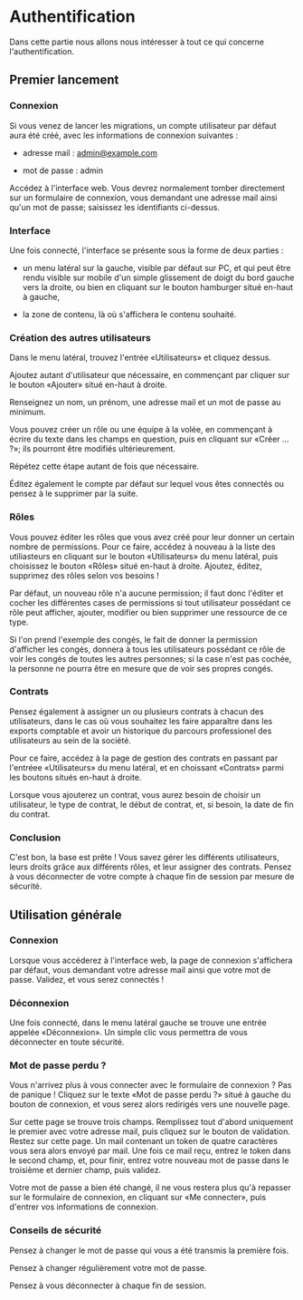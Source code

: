 # Authentification

Dans cette partie nous allons nous intéresser à tout ce qui concerne l'authentification.


## Premier lancement

### Connexion

Si vous venez de lancer les migrations, un compte utilisateur par défaut aura été créé, avec les informations de connexion suivantes :

  - adresse mail : admin@example.com

  - mot de passe : admin

Accédez à l'interface web. Vous devrez normalement tomber directement sur un formulaire de connexion, vous demandant une adresse mail ainsi qu'un mot de passe; saisissez les identifiants ci-dessus.


### Interface

Une fois connecté, l'interface se présente sous la forme de deux parties :

  - un menu latéral sur la gauche, visible par défaut sur PC, et qui peut être rendu visible sur mobile d'un simple glissement de doigt du bord gauche vers la droite, ou bien en cliquant sur le bouton hamburger situé en-haut à gauche,

  - la zone de contenu, là où s'affichera le contenu souhaité.


### Création des autres utilisateurs

Dans le menu latéral, trouvez l'entrée «Utilisateurs» et cliquez dessus.

Ajoutez autant d'utilisateur que nécessaire, en commençant par cliquer sur le bouton «Ajouter» situé en-haut à droite.

Renseignez un nom, un prénom, une adresse mail et un mot de passe au minimum.

Vous pouvez créer un rôle ou une équipe à la volée, en commençant à écrire du texte dans les champs en question, puis en cliquant sur «Créer ... ?»; ils pourront être modifiés ultérieurement.

Répétez cette étape autant de fois que nécessaire.

Éditez également le compte par défaut sur lequel vous êtes connectés ou pensez à le supprimer par la suite.


### Rôles

Vous pouvez éditer les rôles que vous avez créé pour leur donner un certain nombre de permissions. Pour ce faire, accédez à nouveau à la liste des utiliasteurs en cliquant sur le bouton «Utilisateurs» du menu latéral, puis choisissez le bouton «Rôles» situé en-haut à droite. Ajoutez, éditez, supprimez des rôles selon vos besoins !

Par défaut, un nouveau rôle n'a aucune permission; il faut donc l'éditer et cocher les différentes cases de permissions si tout utilisateur possédant ce rôle peut afficher, ajouter, modifier ou bien supprimer une ressource de ce type.

Si l'on prend l'exemple des congés, le fait de donner la permission d'afficher les congés, donnera à tous les utilisateurs possédant ce rôle de voir les congés de toutes les autres personnes; si la case n'est pas cochée, la personne ne pourra être en mesure que de voir ses propres congés.


### Contrats

Pensez également à assigner un ou plusieurs contrats à chacun des utilisateurs, dans le cas où vous souhaitez les faire apparaître dans les exports comptable et avoir un historique du parcours professionel des utilisateurs au sein de la société.

Pour ce faire, accédez à la page de gestion des contrats en passant par l'entréee «Utilisateurs» du menu latéral, et en choissant «Contrats» parmi les boutons situés en-haut à droite.

Lorsque vous ajouterez un contrat, vous aurez besoin de choisir un utilisateur, le type de contrat, le début de contrat, et, si besoin, la date de fin du contrat.

### Conclusion

C'est bon, la base est prête ! Vous savez gérer les différents utilisateurs, leurs droits grâce aux différents rôles, et leur assigner des contrats. Pensez à vous déconnecter de votre compte à chaque fin de session par mesure de sécurité.

## Utilisation générale

### Connexion

Lorsque vous accéderez à l'interface web, la page de connexion s'affichera par défaut, vous demandant votre adresse mail ainsi que votre mot de passe. Validez, et vous serez connectés !

### Déconnexion

Une fois connecté, dans le menu latéral gauche se trouve une entrée appelée «Déconnexion». Un simple clic vous permettra de vous déconnecter en toute sécurité.

### Mot de passe perdu ?

Vous n'arrivez plus à vous connecter avec le formulaire de connexion ? Pas de panique ! Cliquez sur le texte «Mot de passe perdu ?» situé à gauche du bouton de connexion, et vous serez alors redirigés vers une nouvelle page.

Sur cette page se trouve trois champs. Remplissez tout d'abord uniquement le premier avec votre adresse mail, puis cliquez sur le bouton de validation. Restez sur cette page. Un mail contenant un token de quatre caractères vous sera alors envoyé par mail. Une fois ce mail reçu, entrez le token dans le second champ, et, pour finir, entrez votre nouveau mot de passe dans le troisième et dernier champ, puis validez.

Votre mot de passe a bien été changé, il ne vous restera plus qu'à repasser sur le formulaire de connexion, en cliquant sur «Me connecter», puis d'entrer vos informations de connexion.


### Conseils de sécurité

Pensez à changer le mot de passe qui vous a été transmis la première fois.

Pensez à changer régulièrement votre mot de passe.

Pensez à vous déconnecter à chaque fin de session.

